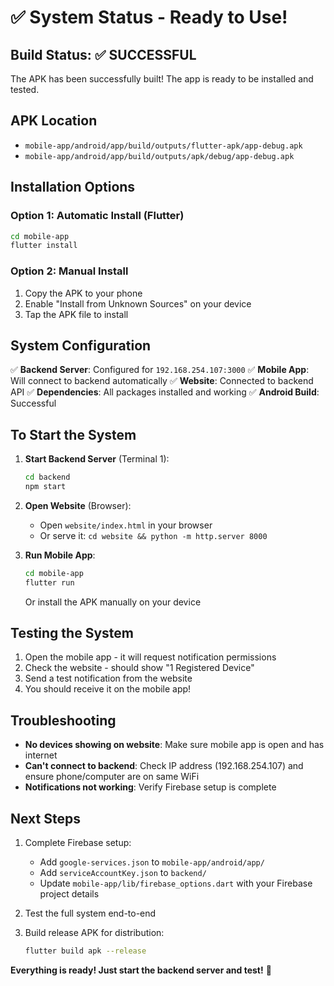 # ✅ System Status - Ready to Use!

## Build Status: ✅ SUCCESSFUL

The APK has been successfully built! The app is ready to be installed and tested.

## APK Location
- `mobile-app/android/app/build/outputs/flutter-apk/app-debug.apk`
- `mobile-app/android/app/build/outputs/apk/debug/app-debug.apk`

## Installation Options

### Option 1: Automatic Install (Flutter)
```bash
cd mobile-app
flutter install
```

### Option 2: Manual Install
1. Copy the APK to your phone
2. Enable "Install from Unknown Sources" on your device
3. Tap the APK file to install

## System Configuration

✅ **Backend Server**: Configured for `192.168.254.107:3000`
✅ **Mobile App**: Will connect to backend automatically
✅ **Website**: Connected to backend API
✅ **Dependencies**: All packages installed and working
✅ **Android Build**: Successful

## To Start the System

1. **Start Backend Server** (Terminal 1):
   ```bash
   cd backend
   npm start
   ```

2. **Open Website** (Browser):
   - Open `website/index.html` in your browser
   - Or serve it: `cd website && python -m http.server 8000`

3. **Run Mobile App**:
   ```bash
   cd mobile-app
   flutter run
   ```
   Or install the APK manually on your device

## Testing the System

1. Open the mobile app - it will request notification permissions
2. Check the website - should show "1 Registered Device"
3. Send a test notification from the website
4. You should receive it on the mobile app!

## Troubleshooting

- **No devices showing on website**: Make sure mobile app is open and has internet
- **Can't connect to backend**: Check IP address (192.168.254.107) and ensure phone/computer are on same WiFi
- **Notifications not working**: Verify Firebase setup is complete

## Next Steps

1. Complete Firebase setup:
   - Add `google-services.json` to `mobile-app/android/app/`
   - Add `serviceAccountKey.json` to `backend/`
   - Update `mobile-app/lib/firebase_options.dart` with your Firebase project details

2. Test the full system end-to-end

3. Build release APK for distribution:
   ```bash
   flutter build apk --release
   ```

**Everything is ready! Just start the backend server and test!** 🚀

